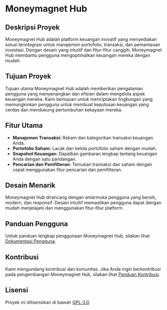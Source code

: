 # Moneymagnet Hub

## Deskripsi Proyek
Moneymagnet Hub adalah platform keuangan inovatif yang menyediakan solusi terintegrasi untuk manajemen portofolio, transaksi, dan pemantauan investasi. Dengan desain yang intuitif dan fitur-fitur canggih, Moneymagnet Hub membantu pengguna mengoptimalkan keuangan mereka dengan mudah.

## Tujuan Proyek
Tujuan utama Moneymagnet Hub adalah memberikan pengalaman pengguna yang menyenangkan dan efisien dalam mengelola aspek keuangan mereka. Kami bertujuan untuk menciptakan lingkungan yang memungkinkan pengguna untuk membuat keputusan keuangan yang cerdas dan mendukung pertumbuhan kekayaan mereka.

## Fitur Utama
- **Manajemen Transaksi:** Rekam dan kategorikan transaksi keuangan Anda.
- **Portofolio Saham:** Lacak dan kelola portofolio saham dengan mudah.
- **Snapshot Keuangan:** Dapatkan gambaran lengkap tentang keuangan Anda dengan satu pandangan.
- **Pencarian dan Pemfilteran:** Temukan transaksi dan saham dengan cepat menggunakan fitur pencarian dan pemfilteran.

## Desain Menarik
Moneymagnet Hub dirancang dengan antarmuka pengguna yang bersih, modern, dan responsif. Desain intuitif memastikan pengguna dapat dengan mudah menjelajahi dan menggunakan fitur-fitur platform.

## Panduan Pengguna
Untuk panduan lengkap penggunaan Moneymagnet Hub, silakan lihat [Dokumentasi Pengguna](link_ke_dokumentasi).

## Kontribusi
Kami mengundang kontribusi dari komunitas. Jika Anda ingin berkontribusi pada pengembangan Moneymagnet Hub, silakan lihat [Panduan Kontribusi](link_ke_panduan_kontribusi).

## Lisensi
Proyek ini dilisensikan di bawah [GPL-3.0](https://opensource.org/licenses/GPL-3.0).
